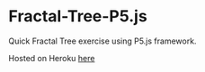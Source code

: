# Fractal-Tree-P5.js
Quick Fractal Tree exercise using P5.js framework.

Hosted on Heroku [here](http://fractal-tree.herokuapp.com)